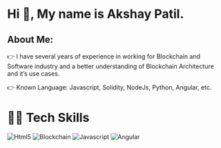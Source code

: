 # Hi :wave:, My name is Akshay Patil.


## About Me: 
:point_right: I have several years of experience in working for Blockchain and Software industry and a better understanding of Blockchain Architecture and it’s use cases.

:point_right: Known Language: Javascript, Solidity, NodeJs, Python, Angular, etc.


# :technologist: Tech Skills

![Html5](https://cdn.icon-icons.com/icons2/2107/PNG/128/file_type_html_icon_130541.png)
![Blockchain](https://image.flaticon.com/icons/png/128/2152/2152539.png) 
![Javascript](https://cdn.icon-icons.com/icons2/2107/PNG/128/file_type_js_official_icon_130509.png)
![Angular](https://cdn.icon-icons.com/icons2/2107/PNG/128/file_type_angular_icon_130754.png)
